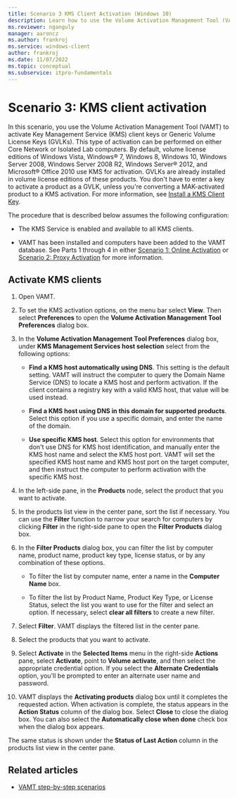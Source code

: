 ```yaml
---
title: Scenario 3 KMS Client Activation (Windows 10)
description: Learn how to use the Volume Activation Management Tool (VAMT) to activate Key Management Service (KMS) client keys or Generic Volume License Keys (GVLKs).
ms.reviewer: nganguly
manager: aaroncz
ms.author: frankroj
ms.service: windows-client
author: frankroj
ms.date: 11/07/2022
ms.topic: conceptual
ms.subservice: itpro-fundamentals
---
```


# Scenario 3: KMS client activation

In this scenario, you use the Volume Activation Management Tool (VAMT) to activate Key Management Service (KMS) client keys or Generic Volume License Keys (GVLKs). This type of activation can be performed on either Core Network or Isolated Lab computers. By default, volume license editions of Windows Vista, Windows® 7, Windows 8, Windows 10, Windows Server 2008, Windows Server 2008 R2, Windows Server® 2012, and Microsoft® Office 2010 use KMS for activation. GVLKs are already installed in volume license editions of these products. You don't have to enter a key to activate a product as a GVLK, unless you're converting a MAK-activated product to a KMS activation. For more information, see [Install a KMS Client Key](install-kms-client-key-vamt.md).

The procedure that is described below assumes the following configuration:

- The KMS Service is enabled and available to all KMS clients.

- VAMT has been installed and computers have been added to the VAMT database. See Parts 1 through 4 in either [Scenario 1: Online Activation](scenario-online-activation-vamt.md) or [Scenario 2: Proxy Activation](scenario-proxy-activation-vamt.md) for more information.

## Activate KMS clients

1. Open VAMT.

2. To set the KMS activation options, on the menu bar select **View**. Then select **Preferences** to open the **Volume Activation Management Tool Preferences** dialog box.

3. In the **Volume Activation Management Tool Preferences** dialog box, under **KMS Management Services host selection** select from the following options:

    - **Find a KMS host automatically using DNS**. This setting is the default setting. VAMT will instruct the computer to query the Domain Name Service (DNS) to locate a KMS host and perform activation. If the client contains a registry key with a valid KMS host, that value will be used instead.

    - **Find a KMS host using DNS in this domain for supported products**. Select this option if you use a specific domain, and enter the name of the domain.

    - **Use specific KMS host**. Select this option for environments that don't use DNS for KMS host identification, and manually enter the KMS host name and select the KMS host port. VAMT will set the specified KMS host name and KMS host port on the target computer, and then instruct the computer to perform activation with the specific KMS host.

4. In the left-side pane, in the **Products** node, select the product that you want to activate.

5. In the products list view in the center pane, sort the list if necessary. You can use the **Filter** function to narrow your search for computers by clicking **Filter** in the right-side pane to open the **Filter Products** dialog box.

6. In the **Filter Products** dialog box, you can filter the list by computer name, product name, product key type, license status, or by any combination of these options.
    - To filter the list by computer name, enter a name in the **Computer Name** box.

    - To filter the list by Product Name, Product Key Type, or License Status, select the list you want to use for the filter and select an option. If necessary, select **clear all filters** to create a new filter.

7. Select **Filter**. VAMT displays the filtered list in the center pane.

8. Select the products that you want to activate.

9. Select **Activate** in the **Selected Items** menu in the right-side **Actions** pane, select **Activate**, point to **Volume activate**, and then select the appropriate credential option. If you select the **Alternate Credentials** option, you'll be prompted to enter an alternate user name and password.

10. VAMT displays the **Activating products** dialog box until it completes the requested action. When activation is complete, the status appears in the **Action Status** column of the dialog box. Select **Close** to close the dialog box. You can also select the **Automatically close when done** check box when the dialog box appears.

The same status is shown under the **Status of Last Action** column in the products list view in the center pane.

## Related articles

- [VAMT step-by-step scenarios](vamt-step-by-step.md)
